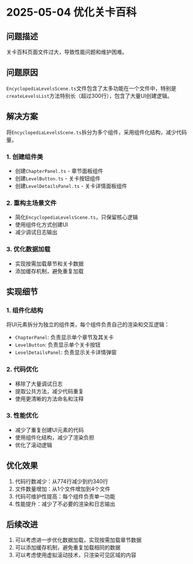 # 2025-05-04 优化关卡百科

## 问题描述
关卡百科页面文件过大，导致性能问题和维护困难。

## 问题原因
`EncyclopediaLevelsScene.ts`文件包含了太多功能在一个文件中，特别是`createLevelsList`方法特别长（超过300行），包含了大量UI创建逻辑。

## 解决方案
将`EncyclopediaLevelsScene.ts`拆分为多个组件，采用组件化结构，减少代码量。

### 1. 创建组件类
- 创建`ChapterPanel.ts` - 章节面板组件
- 创建`LevelButton.ts` - 关卡按钮组件
- 创建`LevelDetailsPanel.ts` - 关卡详情面板组件

### 2. 重构主场景文件
- 简化`EncyclopediaLevelsScene.ts`，只保留核心逻辑
- 使用组件化方式创建UI
- 减少调试日志输出

### 3. 优化数据加载
- 实现按需加载章节和关卡数据
- 添加缓存机制，避免重复加载

## 实现细节

### 1. 组件化结构
将UI元素拆分为独立的组件类，每个组件负责自己的渲染和交互逻辑：

- `ChapterPanel`: 负责显示单个章节及其关卡
- `LevelButton`: 负责显示单个关卡按钮
- `LevelDetailsPanel`: 负责显示关卡详情弹窗

### 2. 代码优化
- 移除了大量调试日志
- 提取公共方法，减少代码重复
- 使用更清晰的方法命名和注释

### 3. 性能优化
- 减少了重复创建UI元素的代码
- 使用组件化结构，减少了渲染负担
- 优化了滚动逻辑

## 优化效果
1. 代码行数减少：从774行减少到约340行
2. 文件数量增加：从1个文件增加到4个文件
3. 代码可维护性提高：每个组件负责单一功能
4. 性能提升：减少了不必要的渲染和日志输出

## 后续改进
1. 可以考虑进一步优化数据加载，实现按需加载章节数据
2. 可以添加缓存机制，避免重复加载相同的数据
3. 可以考虑使用虚拟滚动技术，只渲染可见区域的内容
